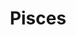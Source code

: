 ---
layout: smileys&emotion
title: Pisces
emoji: pisces
permalink: ♓.html
image: assets/img/3moji/pisces.png
---